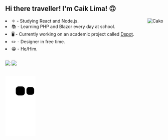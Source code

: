 ## Hi there traveller! I'm Caik Lima! 🙃

  <div>
      <li> ⚛️ - Studying React and Node.js. <img  height="300em" align="right" alt="Cako" src="https://cdn.discordapp.com/attachments/1212942556212764742/1261935090905124864/ae1a3228917786b1c62c8f4ee9a827fe.gif?ex=6694c423&is=669372a3&hm=b8fe3618b54edfde627fb59bd5f2f9b3474b5e558e5109f486addba7ce69c51b&"/></li>
      <li> 📚 - Learning PHP and Blazor every day at school. </li>
      <li> 🖥️ - Currently working on an academic project called <a href="https://github.com/Caik0/Dspot-Project">Dspot</a>.</li>
      <li> ✏️ - Designer in free time.</li>
      <li> 😁 - He/Him.</li>
  </div>

##
<div>
  <img height="150em" src="https://github-readme-stats.vercel.app/api/top-langs/?username=Caik0&layout=compact&theme=cobalt"/>  <img height="90em" align="top" src="https://github-readme-stats.vercel.app/api/pin/?username=Caik0&repo=Dspot-Project&theme=cobalt"/>
          
</div>

##

![Snake animation](https://github.com/rafaballerini/rafaballerini/blob/output/github-contribution-grid-snake.svg)
